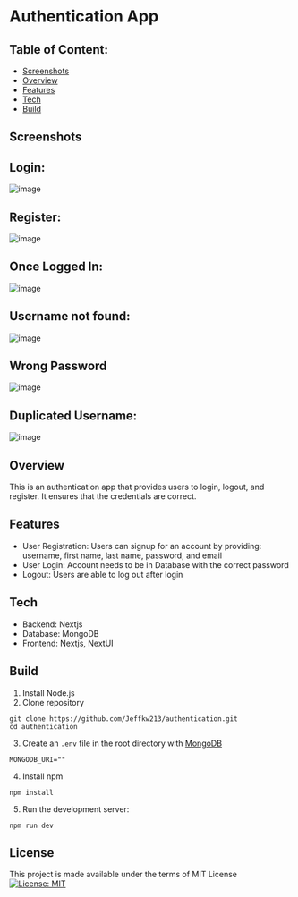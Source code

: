 # Authentication App

## Table of Content:
- [Screenshots](#Screenshots)
- [Overview](#Overview)
- [Features](#Features)
- [Tech](#Tech)
- [Build](#Build)

## Screenshots
## Login:
![image](https://github.com/Jeffkw213/authentication/assets/55030995/71d1dccc-c358-4270-ac29-77e0c8409212)

## Register:
![image](https://github.com/Jeffkw213/authentication/assets/55030995/e07c1182-bf3a-409e-97b3-68bf3360942a)

## Once Logged In:
![image](https://github.com/Jeffkw213/authentication/assets/55030995/b42b8f5b-a029-41cc-922c-4646f59db46f)


## Username not found:
![image](https://github.com/Jeffkw213/authentication/assets/55030995/51ce9bf1-ffc4-4094-92f2-d18b6e40f643)

## Wrong Password
![image](https://github.com/Jeffkw213/authentication/assets/55030995/20a96e83-6b62-46a6-8b04-958580a07995)

## Duplicated Username:
![image](https://github.com/Jeffkw213/authentication/assets/55030995/bbef211a-7669-4351-8c65-d288bcc12585)


## Overview 

This is an authentication app that provides users to login, logout, and register. It ensures that the credentials are correct.

## Features
- User Registration: Users can signup for an account by providing: username, first name, last name, password, and email
- User Login: Account needs to be in Database with the correct password
- Logout: Users are able to log out after login

## Tech
- Backend: Nextjs
- Database: MongoDB
- Frontend: Nextjs, NextUI

## Build
1. Install Node.js
2. Clone repository
```
git clone https://github.com/Jeffkw213/authentication.git
cd authentication
```
3. Create an `.env` file in the root directory with [MongoDB](https://www.mongodb.com/docs/cloud-manager/tutorial/connect-to-mongodb/#:~:text=To%20connect%20to%20a%20MongoDB,port%20for%20the%20mongos%20process.)
```
MONGODB_URI=""
```
4. Install npm
```
npm install
```
5. Run the development server:
```
npm run dev
```

## License
This project is made available under the terms of MIT License 
[![License: MIT](https://img.shields.io/badge/License-MIT-yellow.svg)](https://opensource.org/licenses/MIT)



